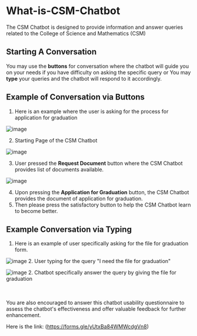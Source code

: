 # What-is-CSM-Chatbot

The CSM Chatbot is designed to provide information and answer queries related to the College of Science and Mathematics (CSM)

## Starting A Conversation

You may use the **buttons** for conversation where the chatbot will guide you on your needs if you have difficulty on asking the specific query or
You may **type** your queries and the chatbot will respond to it accordingly.

## Example of Conversation via Buttons

1. Here is an example where the user is asking for the process for application for graduation

![image](https://github.com/memercz/what-is-CSM-Chatbot/assets/161113570/fa611519-3eef-4e92-a292-28da17684b86)


2. Starting Page of the CSM Chatbot

![image](https://github.com/memercz/what-is-CSM-Chatbot/assets/161113570/91eb219e-b474-4647-9228-6aff1566ffc3)


3. User pressed the **Request Document** button where the CSM Chatbot provides list of documents available.

![image](https://github.com/memercz/what-is-CSM-Chatbot/assets/161113570/767d34e2-7f04-41a3-a277-0b691aa3ef8a)


4. Upon pressing the **Application for Graduation** button, the CSM Chatbot provides the  document of application for graduation.
5. Then please press the satisfactory button to help the CSM Chatbot learn to become better.



## Example Conversation via Typing
1. Here is an example of user specifically asking for the file for graduation form.

![image](https://github.com/memercz/what-is-CSM-Chatbot/assets/161113570/3fdc4a92-b597-45b7-b8d1-86a22ae46be8)
2. User typing for the query "I need the file for graduation"

![image](https://github.com/memercz/what-is-CSM-Chatbot/assets/161113570/ebe7bd7e-6cb3-4ddd-a561-b331f7ae9cff)
2. Chatbot specifically answer the query by giving the file for graduation

<br> <br>
You are also encouraged to answer this chatbot usability questionnaire to assess the chatbot's effectiveness and offer valuable feedback for further enhancement.

Here is the link: (https://forms.gle/yUtxBa84WMWcdgVn8)




